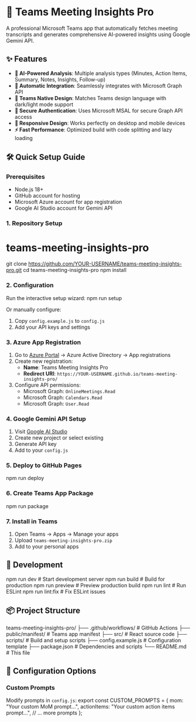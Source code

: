 # 🎯 Teams Meeting Insights Pro

A professional Microsoft Teams app that automatically fetches meeting transcripts and generates comprehensive AI-powered insights using Google Gemini API.

## ✨ Features

- **🤖 AI-Powered Analysis**: Multiple analysis types (Minutes, Action Items, Summary, Notes, Insights, Follow-up)
- **🔄 Automatic Integration**: Seamlessly integrates with Microsoft Graph API
- **🎨 Teams Native Design**: Matches Teams design language with dark/light mode support
- **🔐 Secure Authentication**: Uses Microsoft MSAL for secure Graph API access
- **📱 Responsive Design**: Works perfectly on desktop and mobile devices
- **⚡ Fast Performance**: Optimized build with code splitting and lazy loading

## 🛠️ Quick Setup Guide

### Prerequisites
- Node.js 18+ 
- GitHub account for hosting
- Microsoft Azure account for app registration
- Google AI Studio account for Gemini API

### 1. Repository Setup
# teams-meeting-insights-pro

git clone https://github.com/YOUR-USERNAME/teams-meeting-insights-pro.git
cd teams-meeting-insights-pro
npm install


### 2. Configuration
Run the interactive setup wizard:
npm run setup


Or manually configure:
1. Copy `config.example.js` to `config.js`
2. Add your API keys and settings

### 3. Azure App Registration
1. Go to [Azure Portal](https://portal.azure.com) → Azure Active Directory → App registrations
2. Create new registration:
   - **Name**: Teams Meeting Insights Pro
   - **Redirect URI**: `https://YOUR-USERNAME.github.io/teams-meeting-insights-pro/`
3. Configure API permissions:
   - Microsoft Graph: `OnlineMeetings.Read`
   - Microsoft Graph: `Calendars.Read`
   - Microsoft Graph: `User.Read`

### 4. Google Gemini API Setup
1. Visit [Google AI Studio](https://aistudio.google.com/)
2. Create new project or select existing
3. Generate API key
4. Add to your `config.js`

### 5. Deploy to GitHub Pages
npm run deploy


### 6. Create Teams App Package
npm run package



### 7. Install in Teams
1. Open Teams → Apps → Manage your apps
2. Upload `teams-meeting-insights-pro.zip`
3. Add to your personal apps

## 🚀 Development
npm run dev # Start development server
npm run build # Build for production
npm run preview # Preview production build
npm run lint # Run ESLint
npm run lint:fix # Fix ESLint issues


## 📦 Project Structure
teams-meeting-insights-pro/
├── .github/workflows/ # GitHub Actions
├── public/manifest/ # Teams app manifest
├── src/ # React source code
├── scripts/ # Build and setup scripts
├── config.example.js # Configuration template
├── package.json # Dependencies and scripts
└── README.md # This file


## 🔧 Configuration Options

### Custom Prompts
Modify prompts in `config.js`:
export const CUSTOM_PROMPTS = {
mom: "Your custom MoM prompt...",
actionItems: "Your custom action items prompt...",
// ... more prompts
};

